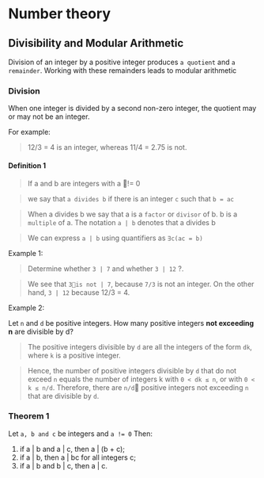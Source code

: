 # Number theory

## Divisibility and Modular Arithmetic

Division of an integer by a positive integer produces `a quotient` and `a remainder`. Working with these remainders
leads to modular arithmetic

### Division
When one integer is divided by a second non-zero integer, the quotient may or may not be an integer. 

For example:
> 12/3 = 4 is an integer, whereas 11/4 = 2.75 is not. 

#### Definition 1
> If a and b are integers with a != 0

> we say that `a divides b` if there is an integer `c` such that `b = ac`

> When a divides b we say that a is a `factor` or `divisor` of b. b is a `multiple` of a. The notation `a | b` denotes that a divides b

> We can express `a | b` using quantifiers as `∃c(ac = b)`

Example 1:
> Determine whether `3 | 7` and whether `3 | 12` ?.

> We see that `3is not | 7`, because `7/3` is not an integer. On the other hand, `3 | 12` because 12/3 = 4.

Example 2:

Let `n` and `d` be positive integers. How many positive integers **not exceeding n** are divisible by d?
> The positive integers divisible by `d` are all the integers of the form `dk`, where `k` is a positive integer.

> Hence, the number of positive integers divisible by `d` that do not exceed `n` equals the number of integers k with `0 < dk ≤ n`, or with `0 < k ≤ n/d`. Therefore, there are `n/d` positive integers not exceeding `n` that are divisible by `d`.

### Theorem 1
Let `a, b and c` be integers and `a != 0` Then: 
1. if a | b and a | c, then a | (b + c);
2. if a | b, then a | bc for all integers c;
3. if a | b and b | c, then a | c.

